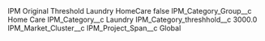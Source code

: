 <?xml version="1.0" encoding="UTF-8"?>
<CustomMetadata xmlns="http://soap.sforce.com/2006/04/metadata" xmlns:xsi="http://www.w3.org/2001/XMLSchema-instance" xmlns:xsd="http://www.w3.org/2001/XMLSchema">
    <label>IPM Original Threshold Laundry HomeCare</label>
    <protected>false</protected>
    <values>
        <field>IPM_Category_Group__c</field>
        <value xsi:type="xsd:string">Home Care</value>
    </values>
    <values>
        <field>IPM_Category__c</field>
        <value xsi:type="xsd:string">Laundry</value>
    </values>
    <values>
        <field>IPM_Category_threshhold__c</field>
        <value xsi:type="xsd:double">3000.0</value>
    </values>
    <values>
        <field>IPM_Market_Cluster__c</field>
        <value xsi:nil="true"/>
    </values>
    <values>
        <field>IPM_Project_Span__c</field>
        <value xsi:type="xsd:string">Global</value>
    </values>
</CustomMetadata>
